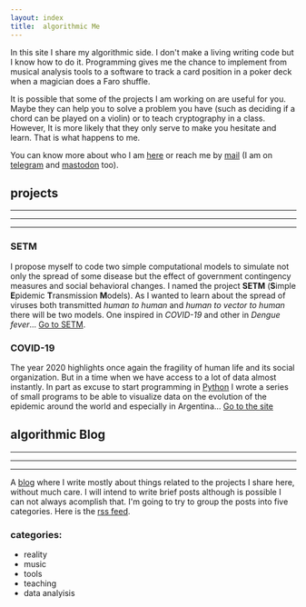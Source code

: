 ```yaml
---
layout: index
title:  algorithmic Me
---
```


In this site I share my algorithmic side. I don't make a living writing code but I know how to do it.
Programming gives me the chance to implement from musical analysis tools to a software to track a card position
in a poker deck when a magician does a Faro shuffle.


It is possible that some of the projects I am working on are useful for you. Maybe they can help you to solve a
problem you have (such as deciding if a chord can be played on a violin) or to teach cryptography in a class.
However, It is more likely that they only serve to make you hesitate and learn. That is what happens to me.

  
You can know more about who I am [here](https://rvalla.github.io/eng/aboutme_eng/) or reach me by
[mail](mailto:rodrigovalla@protonmail.ch) (I am on [telegram](https://t.me/rvalla) and
<a rel="me" href="https://fosstodon.org/@rvalla">mastodon</a> too).

## projects

<hr class="red" />
<hr class="yellow" />
<hr class="blue" />
<p></p>

### SETM
I propose myself to code two simple computational models to simulate not only the spread of some disease but
the effect of government contingency measures and social behavioral changes. I named the project **SETM**
(**S**imple **E**pidemic **T**ransmission **M**odels). As I wanted to learn about the spread of viruses both
transmitted *human to human* and *human to vector to human* there will be two models. One inspired in
*COVID-19* and other in *Dengue fever*... [Go to SETM](https://rvalla.github.io/SETM).  

### COVID-19
The year 2020 highlights once again the fragility of human life and its social organization. But in a time
when we have access to a lot of data almost instantly. In part as excuse to start programming in
[Python](https://www.python.org/) I wrote a series of small programs to be able to visualize data on the
evolution of the epidemic around the world and especially in Argentina...
[Go to the site](https://rvalla.github.io/eng/covid19_eng/)


## algorithmic Blog

<hr class="red" />
<hr class="yellow" />
<hr class="blue" />
<p></p>

A [blog](https://rvalla.github.io/eng/blog_eng/) where I write mostly about things related to the projects I share here, without much care. I will
intend to write brief posts although is possible I can not always acomplish that. I'm going to try to group
the posts into five categories. Here is the [rss feed](https://rvalla.github.io/feed_eng.xml).

### categories:

- reality
- music
- tools
- teaching
- data analyisis